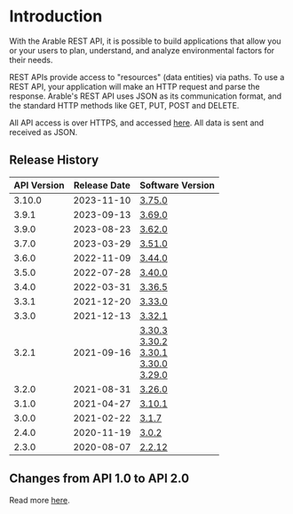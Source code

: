 # Introduction

With the Arable REST API, it is possible to build applications that allow you or your users to plan, understand, and analyze environmental factors for their needs.

REST APIs provide access to "resources" (data entities) via paths. To use a REST API, your application will make an HTTP request and parse the response. Arable's REST API uses JSON as its communication format, and the standard HTTP methods like GET, PUT, POST and DELETE. 

All API access is over HTTPS, and accessed [here](https://api.arable.cloud/api/v2/). 
All data is sent and received as JSON.

## Release History

| API Version | Release Date | Software Version                                                                                                                                                                                                                                                                                                                                                                   |
|-------------|--------------|------------------------------------------------------------------------------------------------------------------------------------------------------------------------------------------------------------------------------------------------------------------------------------------------------------------------------------------------------------------------------------|
| 3.10.0      | 2023-11-10   | [3.75.0](https://api.arable.cloud/api/v2/doc#section/Changelog/3.75.0)                                                                                                                                                                                                                                                                                                             |
| 3.9.1       | 2023-09-13   | [3.69.0](https://api.arable.cloud/api/v2/doc#section/Changelog/3.69.0)                                                                                                                                                                                                                                                                                                             |
| 3.9.0       | 2023-08-23   | [3.62.0](https://api.arable.cloud/api/v2/doc#section/Changelog/3.62.0)                                                                                                                                                                                                                                                                                                             |
| 3.7.0       | 2023-03-29   | [3.51.0](https://api.arable.cloud/api/v2/doc#section/Changelog/3.51.0)                                                                                                                                                                                                                                                                                                             |
| 3.6.0       | 2022-11-09   | [3.44.0](https://api.arable.cloud/api/v2/doc#section/Changelog/3.44.0)                                                                                                                                                                                                                                                                                                             |
| 3.5.0       | 2022-07-28   | [3.40.0](https://api.arable.cloud/api/v2/doc#section/Changelog/3.40.0)                                                                                                                                                                                                                                                                                                             |
| 3.4.0       | 2022-03-31   | [3.36.5](https://api.arable.cloud/api/v2/doc#section/Changelog/3.36.5)                                                                                                                                                                                                                                                                                                             |
| 3.3.1       | 2021-12-20   | [3.33.0](https://api.arable.cloud/api/v2/doc#section/Changelog/3.33.0)                                                                                                                                                                                                                                                                                                             |
| 3.3.0       | 2021-12-13   | [3.32.1](https://api.arable.cloud/api/v2/doc#section/Changelog/3.32.1)                                                                                                                                                                                                                                                                                                             |
| 3.2.1       | 2021-09-16   | [3.30.3](https://api.arable.cloud/api/v2/doc#section/Changelog/3.30.3) <br>[3.30.2](https://api.arable.cloud/api/v2/doc#section/Changelog/3.30.1) <br>[3.30.1](https://api.arable.cloud/api/v2/doc#section/Changelog/3.30.1) <br>[3.30.0](https://api.arable.cloud/api/v2/doc#section/Changelog/3.30.0) <br>[3.29.0](https://api.arable.cloud/api/v2/doc#section/Changelog/3.29.0) |
| 3.2.0       | 2021-08-31   | [3.26.0](https://api.arable.cloud/api/v2/doc#section/Changelog/3.26.0)                                                                                                                                                                                                                                                                                                             |
| 3.1.0       | 2021-04-27   | [3.10.1](https://api.arable.cloud/api/v2/doc#section/Changelog/3.10.1)                                                                                                                                                                                                                                                                                                             |
| 3.0.0       | 2021-02-22   | [3.1.7](https://api.arable.cloud/api/v2/doc#section/Changelog/3.1.7)                                                                                                                                                                                                                                                                                                               |
| 2.4.0       | 2020-11-19   | [3.0.2](https://api.arable.cloud/api/v2/doc#section/Changelog/3.2.0)                                                                                                                                                                                                                                                                                                               |
| 2.3.0       | 2020-08-07   | [2.2.12](https://api.arable.cloud/api/v2/doc#section/Changelog/2.2.12)                                                                                                                                                                                                                                                                                                             |

## Changes from API 1.0 to API 2.0

Read more [here](/migration-guide.html).
